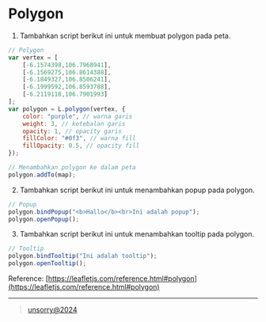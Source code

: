 # Polygon

1. Tambahkan script berikut ini untuk membuat polygon pada peta.
```javascript
// Polygon
var vertex = [
	[-6.1574398,106.7968941],
	[-6.1569275,106.8614388],
	[-6.1849327,106.8506241],
	[-6.1999592,106.8593788],
	[-6.2119118,106.7901993]
];
var polygon = L.polygon(vertex, {
	color: "purple", // warna garis
	weight: 3, // ketebalan garis
	opacity: 1, // opacity garis
	fillColor: "#0f3", // warna fill
	fillOpacity: 0.5, // opacity fill
});

// Menambahkan polygon ke dalam peta
polygon.addTo(map);
```

2. Tambahkan script berikut ini untuk menambahkan popup pada polygon.
```javascript
// Popup
polygon.bindPopup("<b>Hallo</b><br>Ini adalah popup");
polygon.openPopup();
```

3. Tambahkan script berikut ini untuk menambahkan tooltip pada polygon.
```javascript
// Tooltip
polygon.bindTooltip("Ini adalah tooltip");
polygon.openTooltip();
```

Reference: [https://leafletjs.com/reference.html#polygon](https://leafletjs.com/reference.html#polygon)

---
> [unsorry@2024](https://unsorry.net)